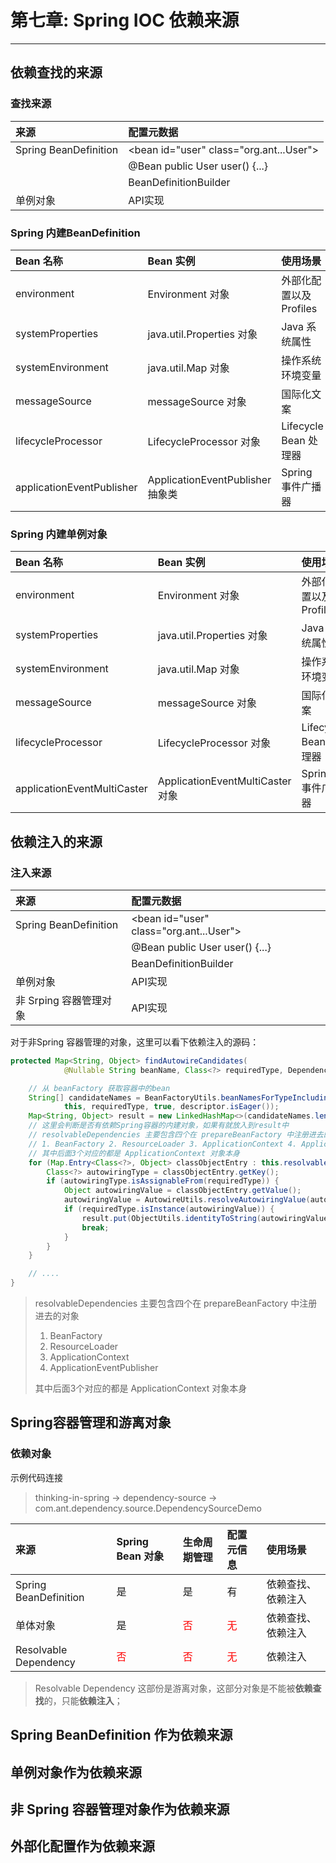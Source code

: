 # 第七章: Spring IOC 依赖来源
---
## 依赖查找的来源
### 查找来源
| 来源                    | 配置元数据                                    |
|:----------------------|:-----------------------------------------|
| Spring BeanDefinition | \<bean id="user" class="org.ant...User"> |
|                       | @Bean public User user() {...}           |
|                       | BeanDefinitionBuilder                    |
| 单例对象                  | API实现                                    |
### Spring 内建BeanDefinition
| Bean 名称                   | Bean 实例                       | 使用场景                |
|:--------------------------|:------------------------------|:--------------------|
| environment               | Environment 对象                | 外部化配置以及Profiles     |
| systemProperties          | java.util.Properties 对象       | Java 系统属性           |
| systemEnvironment         | java.util.Map 对象              | 操作系统环境变量            |
| messageSource             | messageSource 对象              | 国际化文案               |
| lifecycleProcessor        | LifecycleProcessor 对象         | Lifecycle Bean 处理器  |
| applicationEventPublisher | ApplicationEventPublisher 抽象类 | Spring 事件广播器        |
### Spring 内建单例对象
| Bean 名称            | Bean 实例                        | 使用场景            |
|:-------------------|:-------------------------------|:----------------|
| environment        | Environment 对象                 | 外部化配置以及Profiles |
| systemProperties   | java.util.Properties 对象        | Java 系统属性       |
| systemEnvironment  | java.util.Map 对象               | 操作系统环境变量       |
| messageSource      | messageSource 对象               | 国际化文案           |
| lifecycleProcessor | LifecycleProcessor 对象          | Lifecycle Bean 处理器 |
| applicationEventMultiCaster | ApplicationEventMultiCaster 对象 | Spring 事件广播器 |


## 依赖注入的来源
### 注入来源
| 来源                    | 配置元数据                                    |
|:----------------------|:-----------------------------------------|
| Spring BeanDefinition | \<bean id="user" class="org.ant...User"> |
|                       | @Bean public User user() {...}           |
|                       | BeanDefinitionBuilder                    |
| 单例对象                  | API实现                                    |
| 非 Srping 容器管理对象      | API实现             ||

对于非Spring 容器管理的对象，这里可以看下依赖注入的源码：
```java
protected Map<String, Object> findAutowireCandidates(
			@Nullable String beanName, Class<?> requiredType, DependencyDescriptor descriptor) {

    // 从 beanFactory 获取容器中的bean
    String[] candidateNames = BeanFactoryUtils.beanNamesForTypeIncludingAncestors(
            this, requiredType, true, descriptor.isEager());
    Map<String, Object> result = new LinkedHashMap<>(candidateNames.length);
    // 这里会判断是否有依赖Spring容器的内建对象，如果有就放入到result中
    // resolvableDependencies 主要包含四个在 prepareBeanFactory 中注册进去的对象
    // 1. BeanFactory 2. ResourceLoader 3. ApplicationContext 4. ApplicationEventPublisher
    // 其中后面3个对应的都是 ApplicationContext 对象本身
    for (Map.Entry<Class<?>, Object> classObjectEntry : this.resolvableDependencies.entrySet()) {
        Class<?> autowiringType = classObjectEntry.getKey();
        if (autowiringType.isAssignableFrom(requiredType)) {
            Object autowiringValue = classObjectEntry.getValue();
            autowiringValue = AutowireUtils.resolveAutowiringValue(autowiringValue, requiredType);
            if (requiredType.isInstance(autowiringValue)) {
                result.put(ObjectUtils.identityToString(autowiringValue), autowiringValue);
                break;
            }
        }
    }

    // ....
}
```
> 
> resolvableDependencies 主要包含四个在 prepareBeanFactory 中注册进去的对象
> 1. BeanFactory 
> 2. ResourceLoader 
> 3. ApplicationContext 
> 4. ApplicationEventPublisher
> 
> 其中后面3个对应的都是 ApplicationContext 对象本身

## Spring容器管理和游离对象
### 依赖对象
示例代码连接
> thinking-in-spring -> dependency-source -></br>
> com.ant.dependency.source.DependencySourceDemo

| 来源                    | Spring Bean 对象 | 生命周期管理                     | 配置元信息                      | 使用场景      |   
|:----------------------|:---------------|:---------------------------|:---------------------------|:----------|
| Spring BeanDefinition | 是              | 是                          | 有                          | 依赖查找、依赖注入 |
| 单体对象                  | 是              | <font color='red'>否</font> | <font color='red'>无</font>                           | 依赖查找、依赖注入 |
| Resolvable Dependency | <font color='red'>否</font>              | <font color='red'>否</font>                          | <font color='red'>无</font> | 依赖注入      |
> Resolvable Dependency 这部份是游离对象，这部分对象是不能被**依赖查找**的，只能**依赖注入**；

## Spring BeanDefinition 作为依赖来源
 
## 单例对象作为依赖来源

## 非 Spring 容器管理对象作为依赖来源

## 外部化配置作为依赖来源
